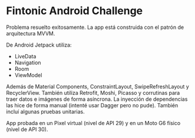 # Fintonic Android Challenge

Problema resuelto exitosamente. La app está construida con el patrón de arquitectura MVVM.

De Android Jetpack utiliza:
* LiveData
* Navigation
* Room
* ViewModel

Además de Material Components, ConstraintLayout, SwipeRefreshLayout y RecyclerView. También utiliza Retrofit, Moshi, Picasso y corrutinas para traer datos e imágenes de forma asíncrona. La inyección de dependencias las hice de forma manual (intenté usar Dagger pero no pude). También incluí algunas pruebas unitarias.

App probada en un Pixel virtual (nivel de API 29) y en un Moto G6 físico (nivel de API 30).